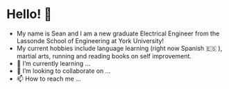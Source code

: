# Hello! 👋 #
- My name is Sean and I am a new graduate Electrical Engineer from the Lassonde School of Engineering at York University!
- My current hobbies include language learning (right now Spanish :es: ), martial arts, running and reading books on self improvement.
- 🌱 I’m currently learning ...
- 💞️ I’m looking to collaborate on ...
- 📫 How to reach me ...

<!---
seans98/seans98 is a ✨ special ✨ repository because its `README.md` (this file) appears on your GitHub profile.
You can click the Preview link to take a look at your changes.
--->
